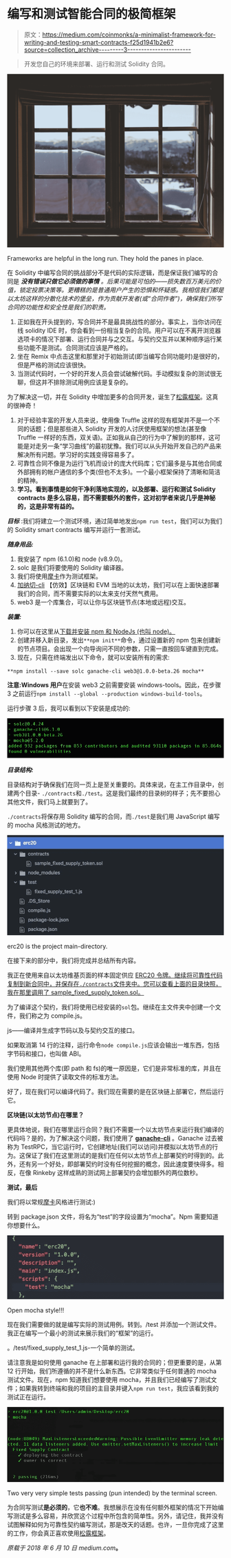 # 编写和测试智能合同的极简框架

> 原文：<https://medium.com/coinmonks/a-minimalist-framework-for-writing-and-testing-smart-contracts-f25d1941b2e6?source=collection_archive---------3----------------------->

> 开发您自己的环境来部署、运行和测试 Solidity 合同。

![](img/b628204db3c5f6d01dfce2083948c1da.png)

Frameworks are helpful in the long run. They hold the panes in place.

在 Solidity 中编写合同的挑战部分不是代码的实际逻辑，而是保证我们编写的合同是 ***没有错误******只做它必须做的事情*** *。后果可能是可怕的——损失数百万美元的价值，锁定投票决策等。更糟糕的是普通用户产生的恐惧和怀疑感。我相信我们都是以太坊这样的分散化技术的堡垒，作为贡献开发者(或“合同作者”)，确保我们所写合同的功能性和安全性是我们的职责。*

1.  正如我在开头提到的，写合同并不是最具挑战性的部分。事实上，当你访问在线 solidity IDE 时，你会看到一份相当复杂的合同。用户可以在不离开浏览器选项卡的情况下部署、运行合同并与之交互。与契约交互并以某种顺序运行某些功能不是测试。合同测试应该是严格的。
2.  坐在 Remix 中点击这里和那里对于初始测试(即当编写合同功能时)是很好的，但是严格的测试应该很快。
3.  当测试代码时，一个好的开发人员会尝试破解代码。手动模拟复杂的测试很无聊，但这并不排除测试用例应该是复杂的。

为了解决这一切，并在 Solidity 中增加更多的合同开发，诞生了[松露框架](http://truffleframework.com/)。这真的很神奇！

1.  对于经验丰富的开发人员来说，使用像 Truffle 这样的现有框架并不是一个不同的话题；但是那些进入 Solidity 开发的人讨厌使用框架的想法(甚至像 Truffle 一样好的东西，双关语)。正如我从自己的行为中了解到的那样，这可能是对走另一条“学习曲线”的最初犹豫。我们可以从头开始开发自己的产品来解决所有问题。学习好的实践变得容易多了。
2.  可靠性合同不像是为运行飞机而设计的庞大代码库；它们最多是与其他合同或外部拥有的帐户通信的多个类(但也不太多)。一个最小框架保持了清晰和简洁的精神。
3.  **学习。看到事情是如何干净利落地实现的，以及部署、运行和测试 Solidity contracts 是多么容易，而不需要额外的套件，这对初学者来说几乎是神秘的，这是非常有益的。**

***目标*** :我们将建立一个测试环境，通过简单地发出`npm run test`，我们可以为我们的 Solidity smart contracts 编写并运行一套测试。

***随身用品:***

1.  我安装了 npm (6.1.0)和 node (v8.9.0)。
2.  solc 是我们将要使用的 Solidity 编译器。
3.  我们将使用[摩卡](https://mochajs.org/)作为测试框架。
4.  [加纳切-cli](https://www.npmjs.com/package/ganache-cli) 【仿效】区块链和 EVM 当地的以太坊，我们可以在上面快速部署我们的合同，而不需要实际的以太来支付天然气费用。
5.  web3 是一个库集合，可以让你与区块链节点(本地或远程)交互。

***装置:***

1.  你可以在这里从[下载并安装 npm 和 NodeJs (也叫 node)。](https://www.npmjs.com/get-npm)
2.  创建并移入新目录，发出`**npm init**`命令，通过设置新的 npm 包来创建新的节点项目。会出现一个向导询问不同的参数，只需一直按回车键直到完成。
3.  现在，只需在终端发出以下命令，就可以安装所有的需求:

```
**npm install --save solc ganache-cli web3@1.0.0-beta.26 mocha**
```

**注意:Windows 用户**在安装 web3 之前需要安装 windows-tools。因此，在步骤 3 之前运行`npm install --global --production windows-build-tools`。

运行步骤 3 后，我可以看到以下安装是成功的:

![](img/9fafc82e4169d5ac8613b0fcd6015fd6.png)

***目录结构:***

目录结构对于确保我们在同一页上是至关重要的。具体来说，在主工作目录中，创建两个目录- `./contracts`和`./test`。这是我们最终的目录树的样子；先不要担心其他文件，我们马上就要到了。

`./contracts`将保存用 Solidity 编写的合同，而`./test`是我们用 JavaScript 编写的 mocha 风格测试的地方。

![](img/f05ab965992dbbd0ec714861bb16e781.png)

erc20 is the project main-directory.

在接下来的部分中，我们将完成并总结所有内容。

我正在使用来自以太坊维基页面的样本固定供应 [ERC20 令牌。继续将可靠性代码复制到新合同中，并保存在`./contracts`文件夹中。您可以查看上面的目录快照，我在那里调用了 sample_fixed_supply_token.sol。](https://theethereum.wiki/w/index.php/ERC20_Token_Standard#Sample_Fixed_Supply_Token_Contract)

为了编译这个契约，我们将使用已经安装的`sol`包。继续在主文件夹中创建一个文件，我们称之为 compile.js。

js——编译并生成字节码以及与契约交互的接口。

如果取消第 14 行的注释，运行命令`node compile.js`应该会输出一堆东西，包括字节码和接口，也叫做 ABI。

我们使用其他两个库(即 path 和 fs)的唯一原因是，它们是非常标准的库，并且在使用 Node 时提供了读取文件的标准方法。

好了，现在我们可以编译代码了。我们现在需要的是在区块链上部署它，然后运行它。

**区块链(以太坊节点)在哪里？**

更具体地说，我们在哪里运行合同？我们不需要一个以太坊节点来运行我们编译的代码吗？是的，为了解决这个问题，我们使用了 [**ganache-cli**](https://github.com/trufflesuite/ganache-cli) 。Ganache 过去被称为 TestRPC，当它运行时，它创建地址(我们可以访问)并模拟以太坊节点的行为。这保证了我们在这里测试的是我们在任何以太坊节点上部署契约时得到的。此外，还有另一个好处，即部署契约时没有任何挖掘的概念，因此速度要快得多。相反，在像 Rinkeby 这样成熟的测试网上部署契约会增加额外的两位数秒。

**测试，最后**

我们将以常规[摩卡](https://mochajs.org/)风格进行测试:)

转到 package.json 文件，将名为“test”的字段设置为“mocha”。Npm 需要知道你想要什么。

![](img/fb3f1941ad693a05562f083f99a85664.png)

Open mocha style!!!

现在我们需要做的就是编写实际的测试用例。转到。/test 并添加一个测试文件。我正在编写一个最小的测试来展示我们的“框架”的运行。

。/test/fixed_supply_test_1.js-一个简单的测试。

请注意我是如何使用 ganache 在上部署和运行我的合同的；但更重要的是，从第 12 行开始，我们所遵循的并不是什么新东西。它非常类似于任何普通的 mocha 测试文件。现在，npm 知道我们想要使用 mocha，并且我们已经编写了测试文件；如果我转到终端和我的项目的主目录并键入`npm run test`，我应该看到我的测试正在运行。

![](img/f4ded258271eb4c2a17e2d066c408ddb.png)

Two very very simple tests passing (pun intended) by the terminal screen.

为合同写测试**是必须的**，它**也不难**。我想展示在没有任何额外框架的情况下开始编写测试是多么容易，并欣赏这个过程中所包含的简单性。另外，请记住，我并没有试图解释如何为可靠性契约编写测试，那是改天的话题。也许，一旦你完成了这里的工作，你会真正喜欢使用[松露框架](http://truffleframework.com/)。

*原载于 2018 年 6 月 10 日 medium.com*[](/coinmonks/a-minimalist-framework-for-writing-smart-contracts-e2f98bcd1046)**。**